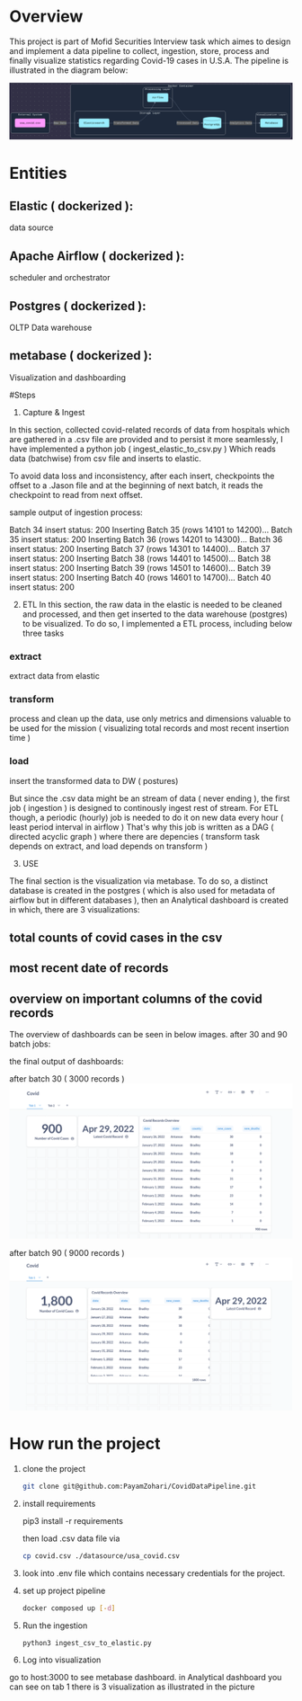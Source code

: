 # Overview
This project is part of Mofid Securities Interview task which aimes to design and implement a data pipeline to collect, ingestion, store, process and finally visualize statistics regarding Covid-19 cases in U.S.A. The pipeline is illustrated in the diagram below:

![data pipeline overview.png](plots/data%20pipeline%20overview.png)

# Entities 

## Elastic ( dockerized ): 
data source

## Apache Airflow ( dockerized ): 
scheduler and orchestrator

## Postgres ( dockerized ):
OLTP Data warehouse 

## metabase ( dockerized ):
Visualization and dashboarding

#Steps

1. Capture & Ingest
   
In this section, collected covid-related records of data from hospitals which are gathered in a .csv file are provided and to persist it more seamlessly, I have implemented a python job ( ingest_elastic_to_csv.py ) Which reads data (batchwise) from csv file and inserts to elastic.

To avoid data loss and inconsistency, after each insert, checkpoints the offset to a .Jason file and at the beginning of next batch, it reads the checkpoint to read from next offset.

sample output of ingestion process:

Batch 34 insert status: 200
Inserting Batch 35 (rows 14101 to 14200)...
Batch 35 insert status: 200
Inserting Batch 36 (rows 14201 to 14300)...
Batch 36 insert status: 200
Inserting Batch 37 (rows 14301 to 14400)...
Batch 37 insert status: 200
Inserting Batch 38 (rows 14401 to 14500)...
Batch 38 insert status: 200
Inserting Batch 39 (rows 14501 to 14600)...
Batch 39 insert status: 200
Inserting Batch 40 (rows 14601 to 14700)...
Batch 40 insert status: 200


2. ETL
In this section, the raw data in the elastic is needed to be cleaned and processed, and then get inserted to the data warehouse (postgres) to be visualized.
To do so, I implemented a ETL process, including below three tasks

### extract

extract data from elastic 

### transform 
process and clean up the data, use only metrics and dimensions valuable to be used for the mission ( visualizing total records and most recent insertion time )

### load

insert the transformed data to DW ( postures)

But since the .csv data might be an stream of data ( never ending ), the first job ( ingestion ) is designed to continously ingest rest of stream. For ETL though, a periodic (hourly) job is needed to do it on new data every hour ( least period interval in airflow )
That's why this job is written as a DAG ( directed acyclic graph ) where there are depencies ( transform task depends on extract, and load depends on transform )

3. USE

The final section is the visualization via metabase. To do so, a distinct database is created in the postgres ( which is also used for metadata of airflow but in different databases ), then an Analytical dashboard is created in which, there are 3 visualizations:

## total counts of covid cases in the csv 

## most recent date of records 

## overview on important columns of the covid records 

The overview of dashboards can be seen in below images. after 30 and 90 batch jobs:

the final output of dashboards:

after batch 30 ( 3000 records )
![metabase-after batch 30.png](plots/metabase-after%20batch%2030.png)

after batch 90 ( 9000 records )
![metabase-after batch 90.png](plots/metabase-after%20batch%2090.png)




# How run the project

1. clone the project
   
   ```bash
   git clone git@github.com:PayamZohari/CovidDataPipeline.git
   ```

2. install requirements
   
   pip3 install -r requirements

   then load .csv data file via

   ```bash
   cp covid.csv ./datasource/usa_covid.csv
   ```

4. look into .env file which contains necessary credentials for the project.

5. set up project pipeline

   ```bash
   docker composed up [-d]
   ```

6. Run the ingestion
   
   ```bash
   python3 ingest_csv_to_elastic.py
   ```
7. Log into visualization

go to host:3000 to see metabase  dashboard. in Analytical dashboard you can see on tab 1 there is 3 visualization as illustrated in the picture
